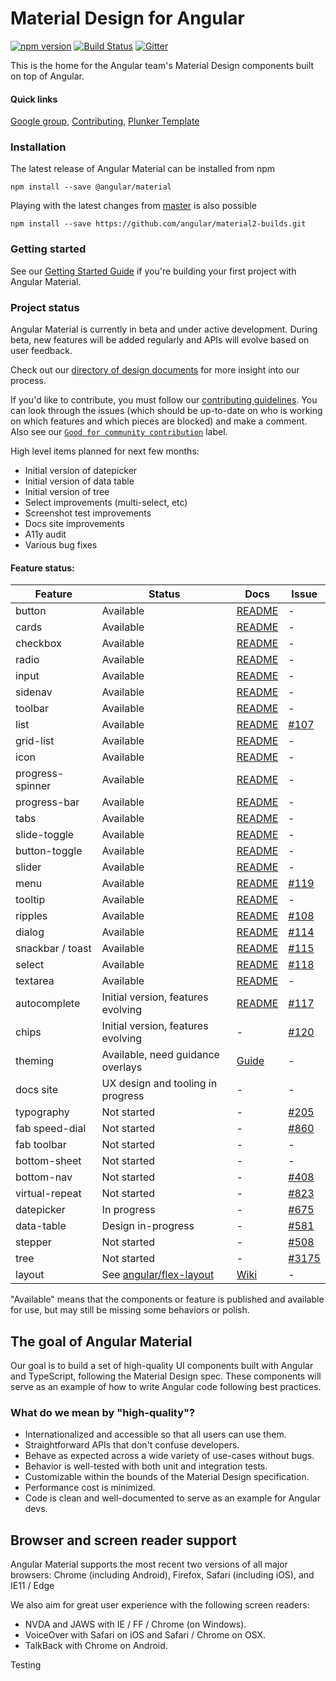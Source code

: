 # Material Design for Angular
[![npm version](https://badge.fury.io/js/%40angular%2Fmaterial.svg)](https://www.npmjs.com/package/%40angular%2Fmaterial)
[![Build Status](https://travis-ci.org/angular/material2.svg?branch=master)](https://travis-ci.org/angular/material2)
[![Gitter](https://badges.gitter.im/angular/material2.svg)](https://gitter.im/angular/material2?utm_source=badge&utm_medium=badge&utm_campaign=pr-badge)

This is the home for the Angular team's Material Design components built on top of Angular.

#### Quick links
[Google group](https://groups.google.com/forum/#!forum/angular-material2),
[Contributing](https://github.com/angular/material2/blob/master/CONTRIBUTING.md),
[Plunker Template](http://plnkr.co/edit/o077B6uEiiIgkC0S06dd?p=preview)

### Installation

The latest release of Angular Material can be installed from npm

`npm install --save @angular/material`

Playing with the latest changes from [master](https://github.com/angular/material2/tree/master) is also possible

`npm install --save https://github.com/angular/material2-builds.git`

### Getting started

See our [Getting Started Guide][getting-started]
if you're building your first project with Angular Material.

### Project status
Angular Material is currently in beta and under active development.
During beta, new features will be added regularly and APIs will evolve based on user feedback.

Check out our [directory of design documents](https://github.com/angular/material2/wiki/Design-doc-directory)
for more insight into our process.

If you'd like to contribute, you must follow our [contributing guidelines](https://github.com/angular/material2/blob/master/CONTRIBUTING.md).
You can look through the issues (which should be up-to-date on who is working on which features
and which pieces are blocked) and make a comment.
Also see our [`Good for community contribution`](https://github.com/angular/material2/issues?q=is%3Aissue+is%3Aopen+label%3A%22good+for+community+contribution%22)
label.

High level items planned for next few months:

- Initial version of datepicker
- Initial version of data table
- Initial version of tree
- Select improvements (multi-select, etc)
- Screenshot test improvements
- Docs site improvements
- A11y audit
- Various bug fixes

#### Feature status:

| Feature          | Status                              | Docs         | Issue          |
|------------------|-------------------------------------|--------------|----------------|
| button           |                           Available | [README][1]  |              - |
| cards            |                           Available | [README][2]  |              - |
| checkbox         |                           Available | [README][3]  |              - |
| radio            |                           Available | [README][4]  |              - |
| input            |                           Available | [README][5]  |              - |
| sidenav          |                           Available | [README][6]  |              - |
| toolbar          |                           Available | [README][7]  |              - |
| list             |                           Available | [README][8]  |   [#107][0107] |
| grid-list        |                           Available | [README][9]  |              - |
| icon             |                           Available | [README][10] |              - |
| progress-spinner |                           Available | [README][11] |              - |
| progress-bar     |                           Available | [README][12] |              - |
| tabs             |                           Available | [README][13] |              - |
| slide-toggle     |                           Available | [README][14] |              - |
| button-toggle    |                           Available | [README][15] |              - |
| slider           |                           Available | [README][16] |              - |
| menu             |                           Available | [README][17] |   [#119][0119] |
| tooltip          |                           Available | [README][18] |              - |
| ripples          |                           Available | [README][19] |   [#108][0108] |
| dialog           |                           Available | [README][22] |   [#114][0114] |
| snackbar / toast |                           Available | [README][21] |   [#115][0115] |
| select           |                           Available | [README][23] |   [#118][0118] |
| textarea         |                           Available | [README][5]  |              - |
| autocomplete     |  Initial version, features evolving | [README][24] |   [#117][0117] |
| chips            |  Initial version, features evolving |           -  |   [#120][0120] |
| theming          |   Available, need guidance overlays | [Guide][20]  |              - |
| docs site        |   UX design and tooling in progress |           -  |              - |
| typography       |                         Not started |           -  |   [#205][0205] |
| fab speed-dial   |                         Not started |           -  |   [#860][0860] |
| fab toolbar      |                         Not started |           -  |              - |
| bottom-sheet     |                         Not started |           -  |              - |
| bottom-nav       |                         Not started |           -  |   [#408][0408] |
| virtual-repeat   |                         Not started |           -  |   [#823][0823] |
| datepicker       |                         In progress |           -  |   [#675][0675] |
| data-table       |                  Design in-progress |           -  |   [#581][0581] |
| stepper          |                         Not started |           -  |   [#508][0508] |
| tree             |                         Not started |           -  |  [#3175][3175] |
| layout           |   See [angular/flex-layout][lay_rp] | [Wiki][0]    |              - |

 [lay_rp]:  https://github.com/angular/flex-layout
 [0]: https://github.com/angular/flex-layout/wiki
 [1]: https://material.angular.io/components/component/button
 [2]: https://material.angular.io/components/component/card
 [3]: https://material.angular.io/components/component/checkbox
 [4]: https://material.angular.io/components/component/radio
 [5]: https://material.angular.io/components/component/input
 [6]: https://material.angular.io/components/component/sidenav
 [7]: https://material.angular.io/components/component/toolbar
 [8]: https://material.angular.io/components/component/list
 [9]: https://material.angular.io/components/component/grid-list
[10]: https://material.angular.io/components/component/icon
[11]: https://material.angular.io/components/component/progress-spinner
[12]: https://material.angular.io/components/component/progress-bar
[13]: https://material.angular.io/components/component/tabs
[14]: https://material.angular.io/components/component/slide-toggle
[15]: https://material.angular.io/components/component/button-toggle
[16]: https://material.angular.io/components/component/slider
[17]: https://material.angular.io/components/component/menu
[18]: https://material.angular.io/components/component/tooltip
[19]: https://github.com/angular/material2/blob/master/src/lib/core/ripple/README.md
[20]: https://github.com/angular/material2/blob/master/guides/theming.md
[21]: https://material.angular.io/components/component/snack-bar
[22]: https://material.angular.io/components/component/dialog
[23]: https://material.angular.io/components/component/select
[24]: https://material.angular.io/components/component/autocomplete

[0107]: https://github.com/angular/material2/issues/107
[0119]: https://github.com/angular/material2/issues/119
[0108]: https://github.com/angular/material2/issues/108
[0114]: https://github.com/angular/material2/issues/114
[0115]: https://github.com/angular/material2/issues/115
[0118]: https://github.com/angular/material2/issues/118
[0546]: https://github.com/angular/material2/issues/546
[0117]: https://github.com/angular/material2/issues/117
[0120]: https://github.com/angular/material2/issues/120
[0123]: https://github.com/angular/material2/issues/123
[0205]: https://github.com/angular/material2/issues/205
[0860]: https://github.com/angular/material2/issues/860
[0408]: https://github.com/angular/material2/issues/408
[0508]: https://github.com/angular/material2/issues/508
[0823]: https://github.com/angular/material2/issues/823
[0675]: https://github.com/angular/material2/issues/675
[0581]: https://github.com/angular/material2/issues/581
[3175]: https://github.com/angular/material2/issues/3175

[getting-started]: https://github.com/angular/material2/blob/master/guides/getting-started.md
[theming]: https://github.com/angular/material2/blob/master/guides/theming.md


"Available" means that the components or feature is published and available for use, but may still
be missing some behaviors or polish.

## The goal of Angular Material
Our goal is to build a set of high-quality UI components built with Angular and TypeScript,
following the Material Design spec. These
components will serve as an example of how to write Angular code following best practices.

### What do we mean by "high-quality"?
* Internationalized and accessible so that all users can use them.
* Straightforward APIs that don't confuse developers.
* Behave as expected across a wide variety of use-cases without bugs.
* Behavior is well-tested with both unit and integration tests.
* Customizable within the bounds of the Material Design specification.
* Performance cost is minimized.
* Code is clean and well-documented to serve as an example for Angular devs.

## Browser and screen reader support
Angular Material supports the most recent two versions of all major browsers:
Chrome (including Android), Firefox, Safari (including iOS), and IE11 / Edge

We also aim for great user experience with the following screen readers:
* NVDA and JAWS with IE / FF / Chrome (on Windows).
* VoiceOver with Safari on iOS and Safari / Chrome on OSX.
* TalkBack with Chrome on Android.


Testing